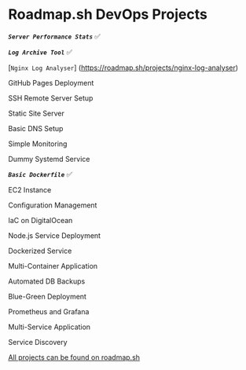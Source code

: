 # Roadmap.sh DevOps Projects

***`Server Performance Stats`*** ✅

***`Log Archive Tool`***  ✅

[`Nginx Log Analyser`]  (https://roadmap.sh/projects/nginx-log-analyser)

GitHub Pages Deployment

SSH Remote Server Setup

Static Site Server

Basic DNS Setup

Simple Monitoring

Dummy Systemd Service

***`Basic Dockerfile`*** ✅

EC2 Instance

Configuration Management

IaC on DigitalOcean

Node.js Service Deployment

Dockerized Service

Multi-Container Application

Automated DB Backups

Blue-Green Deployment

Prometheus and Grafana

Multi-Service Application

Service Discovery

[All projects can be found on 
roadmap.sh](https://roadmap.sh/projects/server-stats)

